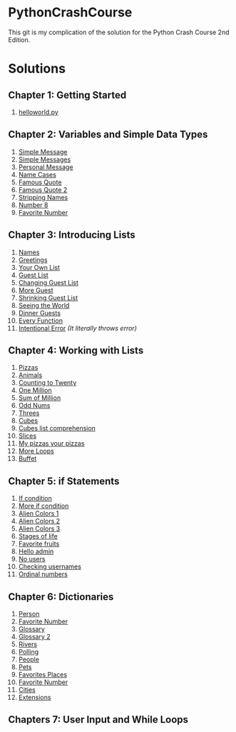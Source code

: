 # PythonCrashCourse
This git is my complication of the solution for the Python Crash Course 2nd Edition. 
# Solutions

## Chapter 1: Getting Started
1. [helloworld.py](https://github.com/reubadoob/PythonCrashCourse/blob/master/Chpt1/1-0_helloworld.py)

## Chapter 2: Variables and Simple Data Types
1. [Simple Message](https://github.com/reubadoob/PythonCrashCourse/blob/master/Chpt2/2-1_simple_message.py)
2. [Simple Messages](https://github.com/reubadoob/PythonCrashCourse/blob/master/Chpt2/2-2_simple_messages.py)
3. [Personal Message](https://github.com/reubadoob/PythonCrashCourse/blob/master/Chpt2/2-3_personnelmessage.py)
4. [Name Cases](https://github.com/reubadoob/PythonCrashCourse/blob/master/Chpt2/2-4_name_cases.py)
5. [Famous Quote](https://github.com/reubadoob/PythonCrashCourse/blob/master/Chpt2/2-5_famous_quote.py)
6. [Famous Quote 2](https://github.com/reubadoob/PythonCrashCourse/blob/master/Chpt2/2-6_famous_quote_2.py)
7. [Stripping Names](https://github.com/reubadoob/PythonCrashCourse/blob/master/Chpt2/2-7_stripping_names.py)
8. [Number 8](https://github.com/reubadoob/PythonCrashCourse/blob/master/Chpt2/2-8_number_eight.py)
9. [Favorite Number](https://github.com/reubadoob/PythonCrashCourse/blob/master/Chpt2/2-9_favorite_number.py)

## Chapter 3: Introducing Lists
1. [Names](https://github.com/reubadoob/PythonCrashCourse/blob/master/Chpt3/3-1_names.py)
2. [Greetings](https://github.com/reubadoob/PythonCrashCourse/blob/master/Chpt3/3-2_greetings.py)
3. [Your Own List](https://github.com/reubadoob/PythonCrashCourse/blob/master/Chpt3/3-3_Your_Own_List.py)
4. [Guest List]()
5. [Changing Guest List](https://github.com/reubadoob/PythonCrashCourse/blob/master/Chpt3/3-4_Guest_List.py)
6. [More Guest](https://github.com/reubadoob/PythonCrashCourse/blob/master/Chpt3/3-5_Changing_Guest_List.py)
7. [Shrinking Guest List](https://github.com/reubadoob/PythonCrashCourse/blob/master/Chpt3/3-7_Shrinking_Guest_List.py)
8. [Seeing the World](https://github.com/reubadoob/PythonCrashCourse/blob/master/Chpt3/3-8_Seeing_The_World.py)
9. [Dinner Guests](https://github.com/reubadoob/PythonCrashCourse/blob/master/Chpt3/3-9_Dinner_Guests.py)
10. [Every Function](https://github.com/reubadoob/PythonCrashCourse/blob/master/Chpt3/3-10_Every_Function.py)
11. [Intentional Error]() *(It literally throws error)*

## Chapter 4: Working with Lists
1. [Pizzas]()
2. [Animals]()
3. [Counting to Twenty]()
4. [One Million]()
5. [Sum of Million]()
6. [Odd Nums]()
7. [Threes]()
8. [Cubes]()
9. [Cubes list comprehension]()
10. [Slices]()
11. [My pizzas your pizzas]()
12. [More Loops]()
13. [Buffet]()

## Chapter 5: if Statements
1. [If condition]()
2. [More if condition]()
3. [Alien Colors 1]()
4. [Alien Colors 2]()
5. [Alien Colors 3]()
6. [Stages of life]()
7. [Favorite fruits]()
8. [Hello admin]()
9. [No users]()
10. [Checking usernames]()
11. [Ordinal numbers]()

## Chapter 6: Dictionaries 
1. [Person]()
2. [Favorite Number]()
3. [Glossary]()
4. [Glossary 2]()
5. [Rivers]()
6. [Polling]()
7. [People]()
8. [Pets]()
9. [Favorites Places]()
10. [Favorite Number]()
11. [Cities]()
12. [Extensions]()

## Chapters 7: User Input and While Loops
